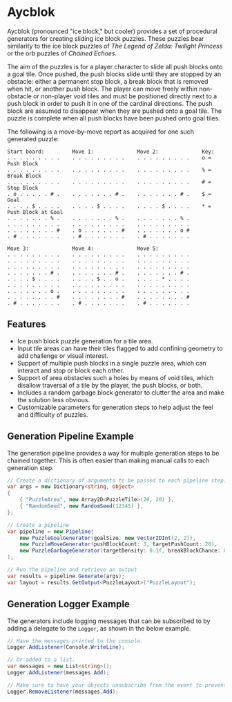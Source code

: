 # Aycblok

Aycblok (pronounced "ice block," but cooler) provides a set of procedural generators for creating sliding ice block puzzles. These puzzles bear similarity to the ice block puzzles of _The Legend of Zelda: Twilight Princess_ or the orb puzzles of _Chained Echoes_.

The aim of the puzzles is for a player character to slide all push blocks onto a goal tile. Once pushed, the push blocks slide until they are stopped by an obstacle: either a permanent stop block, a break block that is removed when hit, or another push block. The player can move freely within non-obstacle or non-player void tiles and must be positioned directly next to a push block in order to push it in one of the cardinal directions. The push block are assumed to disappear when they are pushed onto a goal tile. The puzzle is complete when all push blocks have been pushed onto goal tiles.

The following is a move-by-move report as acquired for one such generated puzzle:

```
Start board:         Move 1:              Move 2:              Key:
. . . . . . . . .    . . . . . . . . .    . . . . . . . . .    o = Push Block
. . . . . . . . .    . . . . . . . . .    . . . . . . . . .    % = Break Block
. . . . . . . . .    . . . . . . . . .    . . . . . . . . .    # = Stop Block
. o . . . . . # .    . . . . . . . # .    . . . . . . . # .    $ = Goal
. . . . $ . . . .    . . . . $ . . . .    . . . . $ . . . .    * = Push Block at Goal
. . . . . . . % .    . . . . . . . % .    . . . . . . . % . 
. . . . . . . . .    . . . . . . . . .    . . . . . . . . . 
. . . . . . . . #    . o . . . . . . #    . . . . . . . o # 
. # . . . . . . .    . # . . . . . . .    . # . . . . . . . 

Move 3:              Move 4:              Move 5:
. . . . . . . . .    . . . . . . . . .    . . . . . . . . . 
. . . . . . . . .    . . . . . . . . .    . . . . . . . . . 
. . . . . . . . .    . . . . . . . . .    . . . . . . . . . 
. . . . . . . # .    . . . . . . . # .    . . . . . . . # . 
. . . . $ . . . .    . . . . $ . . o .    . . . . * . . . . 
. . . . . . . . .    . . . . . . . . .    . . . . . . . . . 
. . . . . . . o .    . . . . . . . . .    . . . . . . . . . 
. . . . . . . . #    . . . . . . . . #    . . . . . . . . # 
. # . . . . . . .    . # . . . . . . .    . # . . . . . . . 
```

## Features

* Ice push block puzzle generation for a tile area.
* Input tile areas can have their tiles flagged to add confining geometry to add challenge or visual interest.
* Support of multiple push blocks in a single puzzle area, which can interact and stop or block each other.
* Support of area obstacles such a holes by means of void tiles, which disallow traversal of a tile by the player, the push blocks, or both.
* Includes a random garbage block generator to clutter the area and make the solution less obvious.
* Customizable parameters for generation steps to help adjust the feel and difficulty of puzzles.

## Generation Pipeline Example

The generation pipeline provides a way for multiple generation steps to be chained together. This is often easier than making manual calls to each generation step.

```GenerationPipeline.cs
// Create a dictionary of arguments to be passed to each pipeline step.
var args = new Dictionary<string, object>
{
    { "PuzzleArea", new Array2D<PuzzleTile>(20, 20) },
    { "RandomSeed", new RandomSeed(12345) },
};

// Create a pipeline
var pipeline = new Pipeline(
    new PuzzleGoalGenerator(goalSize: new Vector2DInt(2, 2)),
    new PuzzleMoveGenerator(pushBlockCount: 3, targetPushCount: 20),
    new PuzzleGarbageGenerator(targetDensity: 0.1f, breakBlockChance: 0.5f),
);

// Run the pipeline and retrieve an output
var results = pipeline.Generate(args);
var layout = results.GetOutput<PuzzleLayout>("PuzzleLayout");
```

## Generation Logger Example

The generators include logging messages that can be subscribed to by adding a delegate to the `Logger`, as shown in the below example.

```Logger.cs
// Have the messages printed to the console.
Logger.AddListener(Console.WriteLine);

// Or added to a list.
var messages = new List<string>();
Logger.AddListener(messages.Add);

// Make sure to have your objects unsubscribe from the event to prevent memory leaks.
Logger.RemoveListener(messages.Add);
```
